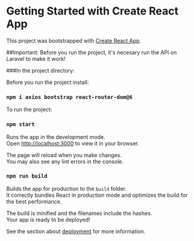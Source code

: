 # Getting Started with Create React App

This project was bootstrapped with [Create React App](https://github.com/facebook/create-react-app).


##Important: Before you run the project, it's necesary run the API on Laravel to make it work!

###In the project directory:

Before you run the project install:
### `npm i axios bootstrap react-router-dom@6`

To run the project:
### `npm start`

Runs the app in the development mode.\
Open [http://localhost:3000](http://localhost:3000) to view it in your browser.

The page will reload when you make changes.\
You may also see any lint errors in the console.

### `npm run build`

Builds the app for production to the `build` folder.\
It correctly bundles React in production mode and optimizes the build for the best performance.

The build is minified and the filenames include the hashes.\
Your app is ready to be deployed!

See the section about [deployment](https://facebook.github.io/create-react-app/docs/deployment) for more information.
